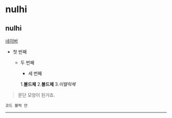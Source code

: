 # nulhi
## nulhi

[네이버](http://naver.com)

- 첫 번째
  - 두 번째
    - 세 번째
    
    1.**볼드체**
    2.__볼드체__
    3.*이텔릭체*
          
>문단 모양이 된거죠.
>

```
코드 블럭 안
```
***

